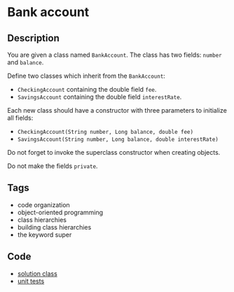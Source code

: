 # Bank account

## Description
You are given a class named `BankAccount`. The class has two fields: `number` and `balance`.

Define two classes which inherit from the `BankAccount`:
- `CheckingAccount` containing the double field `fee`.
- `SavingsAccount` containing the double field `interestRate`.

Each new class should have a constructor with three parameters to initialize all fields:
- `CheckingAccount(String number, Long balance, double fee)`
- `SavingsAccount(String number, Long balance, double interestRate)`

Do not forget to invoke the superclass constructor when creating objects.

Do not make the fields `private`.

## Tags
- code organization
- object-oriented programming
- class hierarchies
- building class hierarchies
- the keyword super

## Code
- [solution class](./src/main/java/Solution.java)
- [unit tests](./src/test/java/SomeParamTest.java)
